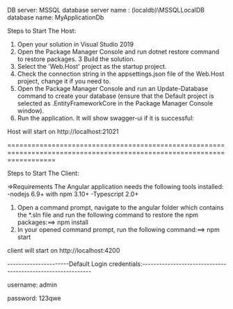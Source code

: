 

DB server: MSSQL
database server name : (localdb)\\MSSQLLocalDB
database name: MyApplicationDb

Steps to Start The Host:
1. Open your solution in Visual Studio 2019
2. Open the Package Manager Console and run dotnet restore command to restore packages.
3  Build the solution.
4. Select the 'Web.Host' project as the startup project.
5. Check the connection string in the appsettings.json file of the Web.Host project, change it if you need to.
6. Open the Package Manager Console and run an Update-Database command to create your database (ensure that the Default project is selected as .EntityFrameworkCore in the Package Manager Console window).
7. Run the application. It will show swagger-ui if it is successful:


Host will start on http://localhost:21021

========================================================================================================================

Steps to Start The Client:

=>Requirements
  The Angular application needs the following tools installed:
	-nodejs 6.9+ with npm 3.10+
	-Typescript 2.0+

1. Open a command prompt, navigate to the angular folder which contains the *.sln file and run the following command to restore the npm packages:==> npm install
2. In your opened command prompt, run the following command:==> npm start

client will start on http://localhost:4200

----------------------Default Login credentials:------------------------------------------------------------

username: admin

password: 123qwe

